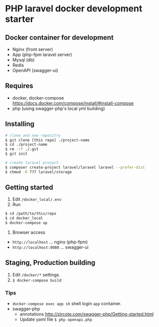 # PHP laravel docker development starter

## Docker container for development

- Nginx (front server)
- App (php-fpm laravel server)
- Mysql (db)
- Redis
- OpenAPI (swagger-ui)

## Requires

- docker, docker-compose https://docs.docker.com/compose/install/#install-compose
- php (using swagger-php's local yml building)

## Installing

```sh
# clone and new repositry
$ git clone [this repo] ./project-name
$ cd ./project-name
$ rm -rf ./.git
$ git init

# create laravel project
$ composer create-project laravel/laravel laravel --prefer-dist
$ chmod -R 777 laravel/storage
```

## Getting started

1. Edit `/docker_local/.env`
1. Run

```sh
$ cd /path/to/this/repo
$ cd docker_local
$ docker-compose up
```

1. Browser access

- `http://localhost` ... nginx (php-fpm)
- `http://localhost:8080` ... swagger-ui

## Staging, Production building

1. Edit `/docker/*` settings.
2. `$ docker-compose build`

### Tips

- `docker-compose exec app sh` shell login `app` container.
- swagger-php
  - annotations http://zircote.com/swagger-php/Getting-started.html
  - Update yaml file `$ php openapi.php`
